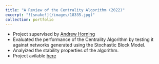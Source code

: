 ```yaml
---
title: "A Review of the Centrality Algorithm (2022)"
excerpt: "![snake!](/images/18335.jpg)"
collection: portfolio
---
```


* Project supervised by [Andrew Horning](https://ajhphros.github.io/)
* Evaluated the performance of the Centrality Algorithm by testing it against networks generated using the Stochastic Block Model.
* Analyized the stability properties of the algorithm.
* Project avilable [here](/files/18335_course_project_Javier.pdf)
